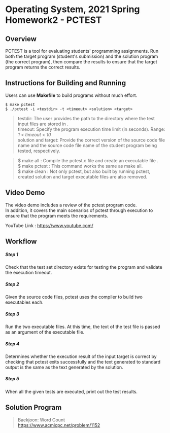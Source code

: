 # Operating System, 2021 Spring Homework2 - PCTEST

## Overview
PCTEST is a tool for evaluating students' programming assignments. Run both the target program (student's submission) and the solution program (the correct program), then compare the results to ensure that the target program returns the correct results.

## Instructions for Building and Running

Users can use **Makefile** to build programs without much effort.
```
$ make pctest
$ ./pctest -i <testdir> -t <timeout> <solution> <target>
```
> testdir: The user provides the path to the directory where the test input files are stored in <testdir>.<br />
> timeout: Specify the program execution time limit (in seconds). Range: *1 < timeout < 10* <br />
> solution and target: Provide the correct version of the source code file name and the source code file name of the student program being tested, respectively. <br />
  
> $ make all : Compile the pctest.c file and create an executable file <pctest>. <br />
> $ make pctest : This command works the same as make all.<br />
> $ make clean : Not only pctest, but also built by running pctest, created solution and target executable files are also removed.<br />

## Video Demo
The video demo includes a review of the pctest program code.<br />
In addition, it covers the main scenarios of pctest through execution to ensure that the program meets the requirements.<br />

YouTube Link : https://www.youtube.com/


## Workflow

##### Step 1
Check that the test set directory exists for testing the program and validate the execution timeout.
##### Step 2
Given the source code files, pctest uses the compiler to build two executables each.
##### Step 3
Run the two executable files. At this time, the text of the test file is passed as an argument of the executable file.
##### Step 4
Determines whether the execution result of the input target is correct by checking that pctest exits successfully and the text generated to standard output is the same as the text generated by the solution.
##### Step 5
When all the given tests are executed, print out the test results.


## Solution Program

> Baekjoon: Word Count<br />
> https://www.acmicpc.net/problem/1152

